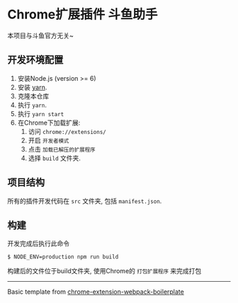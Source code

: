 # Chrome扩展插件 斗鱼助手

本项目与斗鱼官方无关~

## 开发环境配置
1. 安装Node.js (version >= 6)
2. 安装 [yarn](https://yarnpkg.com/lang/en/docs/install/).
3. 克隆本仓库
4. 执行 `yarn`.
5. 执行 `yarn start`
6. 在Chrome下加载扩展:
    1. 访问 `chrome://extensions/`
    2. 开启 `开发者模式`
    3. 点击 `加载已解压的扩展程序`
    4. 选择 `build` 文件夹.

## 项目结构
所有的插件开发代码在 `src` 文件夹, 包括 `manifest.json`.

## 构建
开发完成后执行此命令

```
$ NODE_ENV=production npm run build
```
构建后的文件位于build文件夹, 使用Chrome的 `打包扩展程序` 来完成打包

-------------
Basic template from [chrome-extension-webpack-boilerplate](https://github.com/samuelsimoes/chrome-extension-webpack-boilerplate)
